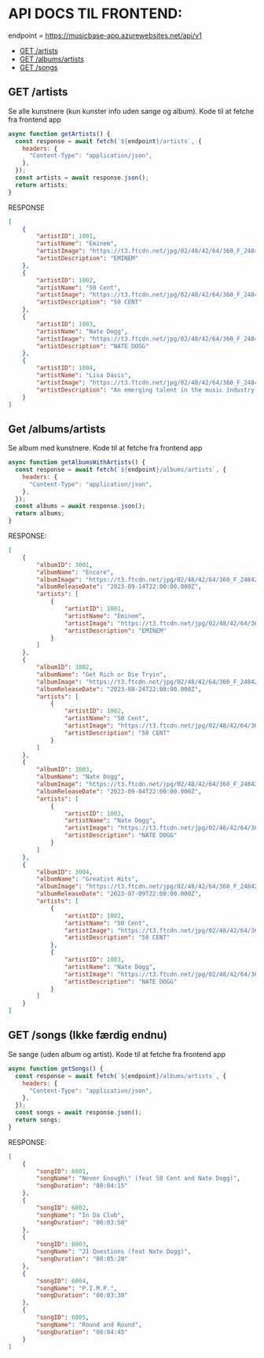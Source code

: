 # API DOCS TIL FRONTEND:

endpoint = https://musicbase-app.azurewebsites.net/api/v1

* [GET /artists](https://github.com/osman-butt/musicbase-backend/blob/main/api-docs.md#get-artists)
* [GET /albums/artists](https://github.com/osman-butt/musicbase-backend/blob/main/api-docs.md#get-albumsartists)
* [GET /songs](https://github.com/osman-butt/musicbase-backend/blob/main/api-docs.md#get-songs-ikke-f%C3%A6rdig-endnu)

## GET /artists
Se alle kunstnere (kun kunster info uden sange og album). Kode til at fetche fra frontend app
```javascript
async function getArtists() {
  const response = await fetch(`${endpoint}/artists`, {
    headers: {
      "Content-Type": "application/json",
    },
  });
  const artists = await response.json();
  return artists;
}
```
RESPONSE
```json
[
    {
        "artistID": 1001,
        "artistName": "Eminem",
        "artistImage": "https://t3.ftcdn.net/jpg/02/48/42/64/360_F_248426448_NVKLywWqArG2ADUxDq6QprtIzsF82dMF.jpg",
        "artistDescription": "EMINEM"
    },
    {
        "artistID": 1002,
        "artistName": "50 Cent",
        "artistImage": "https://t3.ftcdn.net/jpg/02/48/42/64/360_F_248426448_NVKLywWqArG2ADUxDq6QprtIzsF82dMF.jpg",
        "artistDescription": "50 CENT"
    },
    {
        "artistID": 1003,
        "artistName": "Nate Dogg",
        "artistImage": "https://t3.ftcdn.net/jpg/02/48/42/64/360_F_248426448_NVKLywWqArG2ADUxDq6QprtIzsF82dMF.jpg",
        "artistDescription": "NATE DOGG"
    },
    {
        "artistID": 1004,
        "artistName": "Lisa Davis",
        "artistImage": "https://t3.ftcdn.net/jpg/02/48/42/64/360_F_248426448_NVKLywWqArG2ADUxDq6QprtIzsF82dMF.jpg",
        "artistDescription": "An emerging talent in the music industry."
    }
]
```

## Get /albums/artists
Se album med kunstnere. Kode til at fetche fra frontend app
```javascript
async function getAlbumsWithArtists() {
  const response = await fetch(`${endpoint}/albums/artists`, {
    headers: {
      "Content-Type": "application/json",
    },
  });
  const albums = await response.json();
  return albums;
}
```
RESPONSE:

```json
[
    {
        "albumID": 3001,
        "albumName": "Encore",
        "albumImage": "https://t3.ftcdn.net/jpg/02/48/42/64/360_F_248426448_NVKLywWqArG2ADUxDq6QprtIzsF82dMF.jpg",
        "albumReleaseDate": "2023-09-14T22:00:00.000Z",
        "artists": [
            {
                "artistID": 1001,
                "artistName": "Eminem",
                "artistImage": "https://t3.ftcdn.net/jpg/02/48/42/64/360_F_248426448_NVKLywWqArG2ADUxDq6QprtIzsF82dMF.jpg",
                "artistDescription": "EMINEM"
            }
        ]
    },
    {
        "albumID": 3002,
        "albumName": "Get Rich or Die Tryin",
        "albumImage": "https://t3.ftcdn.net/jpg/02/48/42/64/360_F_248426448_NVKLywWqArG2ADUxDq6QprtIzsF82dMF.jpg",
        "albumReleaseDate": "2023-08-24T22:00:00.000Z",
        "artists": [
            {
                "artistID": 1002,
                "artistName": "50 Cent",
                "artistImage": "https://t3.ftcdn.net/jpg/02/48/42/64/360_F_248426448_NVKLywWqArG2ADUxDq6QprtIzsF82dMF.jpg",
                "artistDescription": "50 CENT"
            }
        ]
    },
    {
        "albumID": 3003,
        "albumName": "Nate Dogg",
        "albumImage": "https://t3.ftcdn.net/jpg/02/48/42/64/360_F_248426448_NVKLywWqArG2ADUxDq6QprtIzsF82dMF.jpg",
        "albumReleaseDate": "2023-09-04T22:00:00.000Z",
        "artists": [
            {
                "artistID": 1003,
                "artistName": "Nate Dogg",
                "artistImage": "https://t3.ftcdn.net/jpg/02/48/42/64/360_F_248426448_NVKLywWqArG2ADUxDq6QprtIzsF82dMF.jpg",
                "artistDescription": "NATE DOGG"
            }
        ]
    },
    {
        "albumID": 3004,
        "albumName": "Greatist Hits",
        "albumImage": "https://t3.ftcdn.net/jpg/02/48/42/64/360_F_248426448_NVKLywWqArG2ADUxDq6QprtIzsF82dMF.jpg",
        "albumReleaseDate": "2023-07-09T22:00:00.000Z",
        "artists": [
            {
                "artistID": 1002,
                "artistName": "50 Cent",
                "artistImage": "https://t3.ftcdn.net/jpg/02/48/42/64/360_F_248426448_NVKLywWqArG2ADUxDq6QprtIzsF82dMF.jpg",
                "artistDescription": "50 CENT"
            },
            {
                "artistID": 1003,
                "artistName": "Nate Dogg",
                "artistImage": "https://t3.ftcdn.net/jpg/02/48/42/64/360_F_248426448_NVKLywWqArG2ADUxDq6QprtIzsF82dMF.jpg",
                "artistDescription": "NATE DOGG"
            }
        ]
    }
]
```

## GET /songs (Ikke færdig endnu)
Se sange (uden album og artist). Kode til at fetche fra frontend app
```javascript
async function getSongs() {
  const response = await fetch(`${endpoint}/albums/artists`, {
    headers: {
      "Content-Type": "application/json",
    },
  });
  const songs = await response.json();
  return songs;
}
```
RESPONSE:
```json
[
    {
        "songID": 6001,
        "songName": "Never Enough\" (feat 50 Cent and Nate Dogg)",
        "songDuration": "00:04:15"
    },
    {
        "songID": 6002,
        "songName": "In Da Club",
        "songDuration": "00:03:50"
    },
    {
        "songID": 6003,
        "songName": "21 Questions (feat Nate Dogg)",
        "songDuration": "00:05:20"
    },
    {
        "songID": 6004,
        "songName": "P.I.M.P.",
        "songDuration": "00:03:30"
    },
    {
        "songID": 6005,
        "songName": "Round and Round",
        "songDuration": "00:04:45"
    }
]
```
